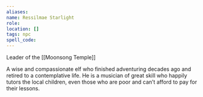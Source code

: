 ```yaml
---
aliases: 
name: Ressilmae Starlight
role: 
location: []
tags: npc
spell_code: 
---
```

Leader of the [[Moonsong Temple]]

A wise and compassionate elf who finished adventuring decades ago and retired to a contemplative life. He is a musician of great skill who happily tutors the local children, even those who are poor and can’t afford to pay for their lessons.